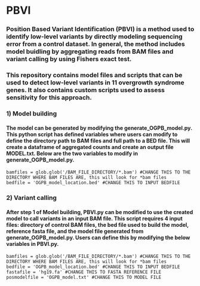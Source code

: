 # PBVI
 
### Position Based Variant Identification (PBVI) is a method used to identify low-level variants by directly modeling sequencing error from a control dataset. In general, the method includes model buidling by aggregating reads from BAM files and variant calling by using Fishers exact test.
### This repository contains model files and scripts that can be used to detect low-level variants in 11 overgrowth syndrome genes. It also contains custom scripts used to assess sensitivity for this approach.

### 1) Model building
#### The model can be generated by modifying the generate_OGPB_model.py. This python script has defined variables where users can modify to define the directory path to BAM files and full path to a BED file. This will create a dataframe of aggregated counts and create an output file MODEL.txt. Below are the two variables to modify in generate_OGPB_model.py.
```
bamfiles = glob.glob('/BAM_FILE_DIRECTORY/*.bam') #CHANGE THIS TO THE DIRECTORY WHERE BAM FILES ARE, this will look for *bam files
bedfile = 'OGPB_model_location.bed' #CHANGE THIS TO INPUT BEDFILE
```
### 2) Variant calling
#### After step 1 of Model building, PBVI.py can be modified to use the created model to call variants in an input BAM file. This script requires 4 input files: directory of control BAM files, the bed file used to build the model, reference fasta file, and the model file generated from generate_OGPB_model.py. Users can define this by modifying the below variables in PBVI.py.
```
bamfiles = glob.glob('/BAM_FILE_DIRECTORY/*.bam') #CHANGE THIS TO THE DIRECTORY WHERE BAM FILES ARE, this will look for *bam files
bedfile = 'OGPB_model_location.bed' #CHANGE THIS TO INPUT BEDFILE
fastafile = 'hg19.fa' #CHANGE THIS TO FASTA REFERENCE FILE
posmodelfile = 'OGPB_model.txt' #CHANGE THIS TO MODEL FILE
```
